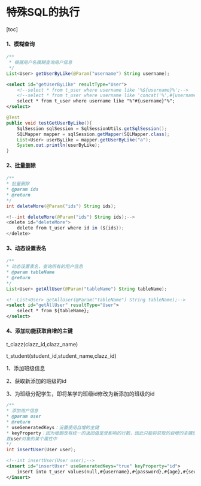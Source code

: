 # 特殊SQL的执行

[toc]

#### 1、模糊查询

```java
/**
 * 根据用户名模糊查询用户信息
 */
List<User> getUserByLike(@Param("username") String username);
```

```xml
<select id="getUserByLike" resultType="User">
    <!--select * from t_user where username like '%${username}%';-->
    <!--select * from t_user where username like 'concat('%',#{username},'%')';-->
    select * from t_user where username like "%"#{username}"%";
</select>
```

```java
@Test
public void testGetUserByLike(){
    SqlSession sqlSession = SqlSessionUtils.getSqlSession();
    SQLMapper mapper = sqlSession.getMapper(SQLMapper.class);
    List<User> userByLike = mapper.getUserByLike("a");
    System.out.println(userByLike);
}
```

#### 2、批量删除

```java
/**
* 批量删除
* @param ids
* @return
*/
int deleteMore(@Param("ids") String ids);
```

```java
<!--int deleteMore(@Param("ids") String ids);-->
<delete id="deleteMore">
    delete from t_user where id in (${ids});
</delete>
```

#### 3、动态设置表名

```java
/**
* 动态设置表名，查询所有的用户信息
* @param tableName
* @return
*/
List<User> getAllUser(@Param("tableName") String tableName);
```

```xml
<!--List<User> getAllUser(@Param("tableName") String tableName);-->
<select id="getAllUser" resultType="User">
    select * from ${tableName};
</select>
```

#### 4、添加功能获取自增的主键

t_clazz(clazz_id,clazz_name)

t_student(student_id,student_name,clazz_id)

1、添加班级信息 

2、获取新添加的班级的id

3、为班级分配学生，即将某学的班级id修改为新添加的班级的id

```java
/**
* 添加用户信息
* @param user
* @return
* useGeneratedKeys：设置使用自增的主键
* keyProperty：因为增删改有统一的返回值是受影响的行数，因此只能将获取的自增的主键放在传输的参
数user对象的某个属性中
*/
int insertUser(User user);
```

```xml
<!--int insertUser(User user);-->
<insert id="insertUser" useGeneratedKeys="true" keyProperty="id">
    insert into t_user values(null,#{username},#{password},#{age},#{sex});
</insert>
```